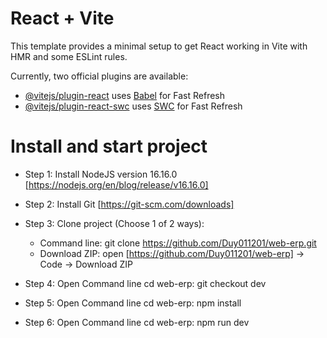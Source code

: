 # React + Vite

This template provides a minimal setup to get React working in Vite with HMR and some ESLint rules.

Currently, two official plugins are available:

- [@vitejs/plugin-react](https://github.com/vitejs/vite-plugin-react/blob/main/packages/plugin-react/README.md) uses [Babel](https://babeljs.io/) for Fast Refresh
- [@vitejs/plugin-react-swc](https://github.com/vitejs/vite-plugin-react-swc) uses [SWC](https://swc.rs/) for Fast Refresh

# Install and start project
- Step 1: Install NodeJS version 16.16.0 [https://nodejs.org/en/blog/release/v16.16.0]
  
- Step 2: Install Git                    [https://git-scm.com/downloads]
  
- Step 3: Clone project (Choose 1 of 2 ways):
  + Command line: git clone https://github.com/Duy011201/web-erp.git
  + Download ZIP: open [https://github.com/Duy011201/web-erp] -> Code -> Download ZIP

- Step 4: Open Command line cd web-erp: git checkout dev

- Step 5: Open Command line cd web-erp: npm install

- Step 6: Open Command line cd web-erp: npm run dev
